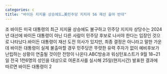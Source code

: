 ```yaml
---
categories: c
title: "바이든 지지율 상승에도…美민주당 지지자 56 재선 출마 반대"
---
```

조 바이든 미국 대통령의 최근 지지율 상승에도 불구하고 민주당 지지자 상당수는 2024년 대선에 바이든 대통령이 아닌 다른 사람이 민주당 후보로 나서야 한다는 입장인 것으로 나타났다.바이든 대통령이 재선 도전 의사가 있지만, 최종 결정은 아니라고 말한 가운데 바이든 대통령이 실제 불출마할 경우 민주당은 뚜렷한 유력 주자가 없이 예비후보가 난립하는 상황이 연출될 것이란 전망이 나온다.ABC방송과 워싱턴포스트가 9월 18~21일 전국 1천6명의 성인을 대상으로 여론조사를 실시해 25일(현지시간) 발표한 결과에 따르면 바이든 대통령이 2